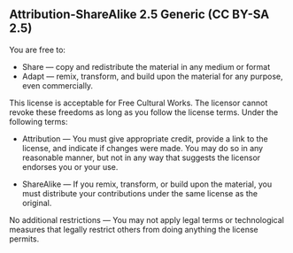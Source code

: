 ## Attribution-ShareAlike 2.5 Generic (CC BY-SA 2.5)
You are free to:
 
- Share — copy and redistribute the material in any medium or format
- Adapt — remix, transform, and build upon the material for any purpose, even commercially. 
 
This license is acceptable for Free Cultural Works. The licensor cannot revoke these freedoms as long as you follow the license terms.
Under the following terms:

- Attribution — You must give appropriate credit, provide a link to the license, and indicate if changes were made. You may do so in any reasonable manner, but not in any way that suggests the licensor endorses you or your use.

- ShareAlike — If you remix, transform, or build upon the material, you must distribute your contributions under the same license as the original.

No additional restrictions — You may not apply legal terms or technological measures that legally restrict others from doing anything the license permits.